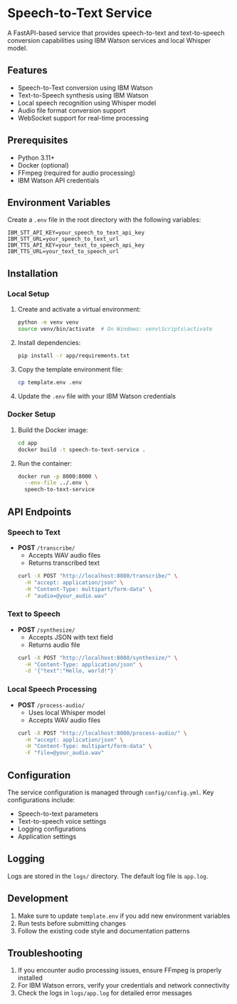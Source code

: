 # Speech-to-Text Service

A FastAPI-based service that provides speech-to-text and text-to-speech conversion capabilities using IBM Watson services and local Whisper model.

## Features

- Speech-to-Text conversion using IBM Watson
- Text-to-Speech synthesis using IBM Watson
- Local speech recognition using Whisper model
- Audio file format conversion support
- WebSocket support for real-time processing

## Prerequisites

- Python 3.11+
- Docker (optional)
- FFmpeg (required for audio processing)
- IBM Watson API credentials

## Environment Variables

Create a `.env` file in the root directory with the following variables:

```env
IBM_STT_API_KEY=your_speech_to_text_api_key
IBM_STT_URL=your_speech_to_text_url
IBM_TTS_API_KEY=your_text_to_speech_api_key
IBM_TTS_URL=your_text_to_speech_url
```

## Installation

### Local Setup

1. Create and activate a virtual environment:
   ```bash
   python -m venv venv
   source venv/bin/activate  # On Windows: venv\Scripts\activate
   ```

2. Install dependencies:
   ```bash
   pip install -r app/requirements.txt
   ```

3. Copy the template environment file:
   ```bash
   cp template.env .env
   ```

4. Update the `.env` file with your IBM Watson credentials

### Docker Setup

1. Build the Docker image:
   ```bash
   cd app
   docker build -t speech-to-text-service .
   ```

2. Run the container:
   ```bash
   docker run -p 8000:8000 \
     --env-file ../.env \
     speech-to-text-service
   ```

## API Endpoints

### Speech to Text
- **POST** `/transcribe/`
  - Accepts WAV audio files
  - Returns transcribed text
  ```bash
  curl -X POST "http://localhost:8080/transcribe/" \
    -H "accept: application/json" \
    -H "Content-Type: multipart/form-data" \
    -F "audio=@your_audio.wav"
  ```

### Text to Speech
- **POST** `/synthesize/`
  - Accepts JSON with text field
  - Returns audio file
  ```bash
  curl -X POST "http://localhost:8080/synthesize/" \
    -H "Content-Type: application/json" \
    -d '{"text":"Hello, world!"}'
  ```

### Local Speech Processing
- **POST** `/process-audio/`
  - Uses local Whisper model
  - Accepts WAV audio files
  ```bash
  curl -X POST "http://localhost:8080/process-audio/" \
    -H "accept: application/json" \
    -H "Content-Type: multipart/form-data" \
    -F "file=@your_audio.wav"
  ```

## Configuration

The service configuration is managed through `config/config.yml`. Key configurations include:

- Speech-to-text parameters
- Text-to-speech voice settings
- Logging configurations
- Application settings

## Logging

Logs are stored in the `logs/` directory. The default log file is `app.log`.

## Development

1. Make sure to update `template.env` if you add new environment variables
2. Run tests before submitting changes
3. Follow the existing code style and documentation patterns

## Troubleshooting

1. If you encounter audio processing issues, ensure FFmpeg is properly installed
2. For IBM Watson errors, verify your credentials and network connectivity
3. Check the logs in `logs/app.log` for detailed error messages

